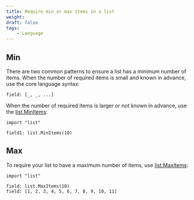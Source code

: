 ```yaml
---
title: Require min or max items in a list
weight:
draft: false
tags:
    - Language
---
```


## Min
There are two common patterns to ensure a list has a minimum number of items.
When the number of required items is small and known in advance, use
the core language syntax:

```
field: [_, _, ...]
```
When the number of required items is larger or not known in advance, use the [list.MinItems](https://pkg.go.dev/cuelang.org/go/pkg/list#MinItems):

```
import "list"

field1: list.MinItems(10)
```

## Max

To require your list to have a maximum number of items, use [list.MaxItems](https://pkg.go.dev/cuelang.org/go/pkg/list#MaxItems):

```
import "list"

field: list.MaxItems(10)
field: [1, 2, 3, 4, 5, 6, 7, 8, 9, 10, 11]
```
